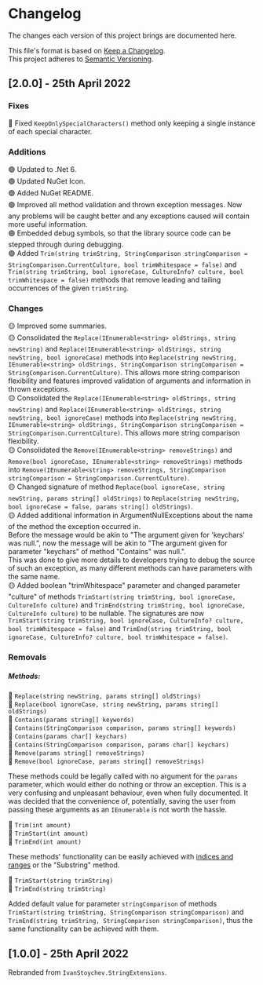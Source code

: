 # Changelog

The changes each version of this project brings are documented here.

This file's format is based on [Keep a Changelog](https://keepachangelog.com/en/1.0.0/).
<br/>This project adheres to [Semantic Versioning](https://semver.org/spec/v2.0.0.html).

## [2.0.0] - 25th April 2022

### Fixes
💜 Fixed `KeepOnlySpecialCharacters()` method only keeping a single instance of each special character.

### Additions

🟢 Updated to .Net 6.
<br/>🟢 Updated NuGet Icon.
<br/>🟢 Added NuGet README.
<br/>🟢 Improved all method validation and thrown exception messages. Now any problems will be caught better and any exceptions caused will contain more useful information.
<br/>🟢 Embedded debug symbols, so that the library source code can be stepped through during debugging.
<br/>🟢 Added `Trim(string trimString, StringComparison stringComparison = StringComparison.CurrentCulture, bool trimWhitespace = false)` and `Trim(string trimString, bool ignoreCase, CultureInfo? culture, bool trimWhitespace = false)` methods that remove leading and tailing occurrences of the given `trimString`.

### Changes

🟡 Improved some summaries.
<br/>🟡 Consolidated the `Replace(IEnumerable<string> oldStrings, string newString)` and `Replace(IEnumerable<string> oldStrings, string newString, bool ignoreCase)` methods into `Replace(string newString, IEnumerable<string> oldStrings, StringComparison stringComparison = StringComparison.CurrentCulture)`. This allows more string comparison flexibility and features improved validation of arguments and information in thrown exceptions.
<br/>🟡 Consolidated the `Replace(IEnumerable<string> oldStrings, string newString)` and `Replace(IEnumerable<string> oldStrings, string newString, bool ignoreCase)` methods into `Replace(string newString, IEnumerable<string> oldStrings, StringComparison stringComparison = StringComparison.CurrentCulture)`. This allows more string comparison flexibility.
<br/>🟡 Consolidated the `Remove(IEnumerable<string> removeStrings)` and `Remove(bool ignoreCase, IEnumerable<string> removeStrings)` methods into `Remove(IEnumerable<string> removeStrings, StringComparison stringComparison = StringComparison.CurrentCulture)`.
<br/>🟡 Changed signature of method `Replace(bool ignoreCase, string newString, params string[] oldStrings)` to `Replace(string newString, bool ignoreCase = false, params string[] oldStrings)`.
<br/>🟡 Added additional information in ArgumentNullExceptions about the name of the method the exception occurred in.
<br/>      Before the message would be akin to "The argument given for 'keychars' was null.", now the message will be akin to "The argument given for parameter "keychars" of method "Contains" was null.".
<br/>      This was done to give more details to developers trying to debug the source of such an exception, as many different methods can have parameters with the same name.
<br/>🟡 Added boolean "trimWhitespace" parameter and changed parameter "culture" of methods `TrimStart(string trimString, bool ignoreCase, CultureInfo culture)` and `TrimEnd(string trimString, bool ignoreCase, CultureInfo culture)` to be nullable. The signatures are now `TrimStart(string trimString, bool ignoreCase, CultureInfo? culture, bool trimWhitespace = false)` and `TrimEnd(string trimString, bool ignoreCase, CultureInfo? culture, bool trimWhitespace = false)`.

### Removals

##### Methods:

🔴 `Replace(string newString, params string[] oldStrings)`
<br/>🔴 `Replace(bool ignoreCase, string newString, params string[] oldStrings)`
<br/>🔴 `Contains(params string[] keywords)`
<br/>🔴 `Contains(StringComparison comparison, params string[] keywords)`
<br/>🔴 `Contains(params char[] keychars)`
<br/>🔴 `Contains(StringComparison comparison, params char[] keychars)`
<br/>🔴 `Remove(params string[] removeStrings)`
<br/>🔴 `Remove(bool ignoreCase, params string[] removeStrings)`

These methods could be legally called with no argument for the `params` parameter, which would either do nothing or throw an exception. This is a very confusing and unpleasant behaviour, even when fully documented.
It was decided that the convenience of, potentially, saving the user from passing these arguments as an `IEnumerable` is not worth the hassle.

🔴 `Trim(int amount)`
<br/>🔴 `TrimStart(int amount)`
<br/>🔴 `TrimEnd(int amount)`

These methods' functionality can be easily achieved with [indices and ranges](https://docs.microsoft.com/en-us/dotnet/csharp/whats-new/tutorials/ranges-indexes) or the "Substring" method.

🔴 `TrimStart(string trimString)`
<br/>🔴 `TrimEnd(string trimString)`

Added default value for parameter `stringComparison` of methods `TrimStart(string trimString, StringComparison stringComparison)` and `TrimEnd(string trimString, StringComparison stringComparison)`, thus the same functionality can be achieved with them.

## [1.0.0] - 25th April 2022

Rebranded from `IvanStoychev.StringExtensions`.